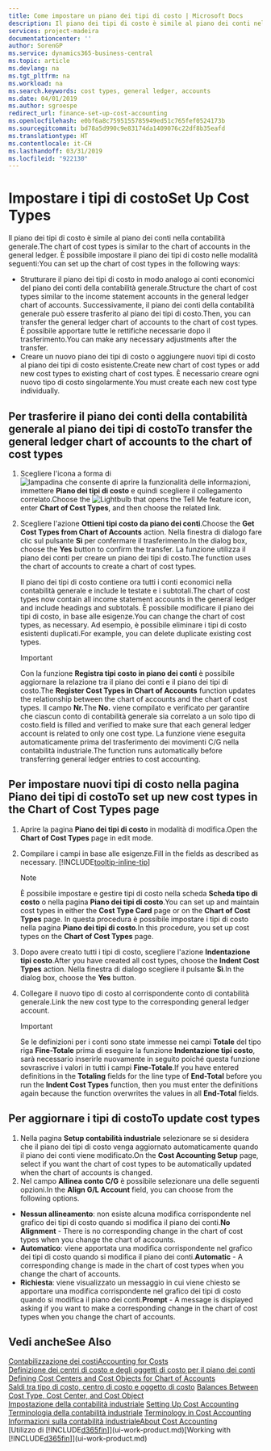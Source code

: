 ```yaml
---
title: Come impostare un piano dei tipi di costo | Microsoft Docs
description: Il piano dei tipi di costo è simile al piano dei conti nella contabilità generale.
services: project-madeira
documentationcenter: ''
author: SorenGP
ms.service: dynamics365-business-central
ms.topic: article
ms.devlang: na
ms.tgt_pltfrm: na
ms.workload: na
ms.search.keywords: cost types, general ledger, accounts
ms.date: 04/01/2019
ms.author: sgroespe
redirect_url: finance-set-up-cost-accounting
ms.openlocfilehash: e0bf6a8c7595155785949ed51c765fef0524173b
ms.sourcegitcommit: bd78a5d990c9e83174da1409076c22df8b35eafd
ms.translationtype: HT
ms.contentlocale: it-CH
ms.lasthandoff: 03/31/2019
ms.locfileid: "922130"
---
```

# <a name="set-up-cost-types"></a><span data-ttu-id="c618c-103">Impostare i tipi di costo</span><span class="sxs-lookup"><span data-stu-id="c618c-103">Set Up Cost Types</span></span>
<span data-ttu-id="c618c-104">Il piano dei tipi di costo è simile al piano dei conti nella contabilità generale.</span><span class="sxs-lookup"><span data-stu-id="c618c-104">The chart of cost types is similar to the chart of accounts in the general ledger.</span></span> <span data-ttu-id="c618c-105">È possibile impostare il piano dei tipi di costo nelle modalità seguenti:</span><span class="sxs-lookup"><span data-stu-id="c618c-105">You can set up the chart of cost types in the following ways:</span></span>  

-   <span data-ttu-id="c618c-106">Strutturare il piano dei tipi di costo in modo analogo ai conti economici del piano dei conti della contabilità generale.</span><span class="sxs-lookup"><span data-stu-id="c618c-106">Structure the chart of cost types similar to the income statement accounts in the general ledger chart of accounts.</span></span> <span data-ttu-id="c618c-107">Successivamente, il piano dei conti della contabilità generale può essere trasferito al piano dei tipi di costo.</span><span class="sxs-lookup"><span data-stu-id="c618c-107">Then, you can transfer the general ledger chart of accounts to the chart of cost types.</span></span> <span data-ttu-id="c618c-108">È possibile apportare tutte le rettifiche necessarie dopo il trasferimento.</span><span class="sxs-lookup"><span data-stu-id="c618c-108">You can make any necessary adjustments after the transfer.</span></span>  
-   <span data-ttu-id="c618c-109">Creare un nuovo piano dei tipi di costo o aggiungere nuovi tipi di costo al piano dei tipi di costo esistente.</span><span class="sxs-lookup"><span data-stu-id="c618c-109">Create new chart of cost types or add new cost types to existing chart of cost types.</span></span> <span data-ttu-id="c618c-110">È necessario creare ogni nuovo tipo di costo singolarmente.</span><span class="sxs-lookup"><span data-stu-id="c618c-110">You must create each new cost type individually.</span></span>  

## <a name="to-transfer-the-general-ledger-chart-of-accounts-to-the-chart-of-cost-types"></a><span data-ttu-id="c618c-111">Per trasferire il piano dei conti della contabilità generale al piano dei tipi di costo</span><span class="sxs-lookup"><span data-stu-id="c618c-111">To transfer the general ledger chart of accounts to the chart of cost types</span></span>  
1.  <span data-ttu-id="c618c-112">Scegliere l'icona a forma di ![lampadina che consente di aprire la funzionalità delle informazioni](media/ui-search/search_small.png "Informazioni sull'operazione che si desidera eseguire"), immettere **Piano dei tipi di costo** e quindi scegliere il collegamento correlato.</span><span class="sxs-lookup"><span data-stu-id="c618c-112">Choose the ![Lightbulb that opens the Tell Me feature](media/ui-search/search_small.png "Tell me what you want to do") icon, enter **Chart of Cost Types**, and then choose the related link.</span></span>  
2.  <span data-ttu-id="c618c-113">Scegliere l'azione **Ottieni tipi costo da piano dei conti**.</span><span class="sxs-lookup"><span data-stu-id="c618c-113">Choose the **Get Cost Types from Chart of Accounts** action.</span></span> <span data-ttu-id="c618c-114">Nella finestra di dialogo fare clic sul pulsante **Sì** per confermare il trasferimento.</span><span class="sxs-lookup"><span data-stu-id="c618c-114">In the dialog box, choose the **Yes** button to confirm the transfer.</span></span> <span data-ttu-id="c618c-115">La funzione utilizza il piano dei conti per creare un piano dei tipi di costo.</span><span class="sxs-lookup"><span data-stu-id="c618c-115">The function uses the chart of accounts to create a chart of cost types.</span></span>  

    <span data-ttu-id="c618c-116">Il piano dei tipi di costo contiene ora tutti i conti economici nella contabilità generale e include le testate e i subtotali.</span><span class="sxs-lookup"><span data-stu-id="c618c-116">The chart of cost types now contain all income statement accounts in the general ledger and include headings and subtotals.</span></span> <span data-ttu-id="c618c-117">È possibile modificare il piano dei tipi di costo, in base alle esigenze.</span><span class="sxs-lookup"><span data-stu-id="c618c-117">You can change the chart of cost types, as necessary.</span></span> <span data-ttu-id="c618c-118">Ad esempio, è possibile eliminare i tipi di costo esistenti duplicati.</span><span class="sxs-lookup"><span data-stu-id="c618c-118">For example, you can delete duplicate existing cost types.</span></span>  

    > [!IMPORTANT]  
    >  <span data-ttu-id="c618c-119">Con la funzione **Registra tipi costo in piano dei conti** è possibile aggiornare la relazione tra il piano dei conti e il piano dei tipi di costo.</span><span class="sxs-lookup"><span data-stu-id="c618c-119">The **Register Cost Types in Chart of Accounts** function updates the relationship between the chart of accounts and the chart of cost types.</span></span> <span data-ttu-id="c618c-120">Il campo **Nr.**</span><span class="sxs-lookup"><span data-stu-id="c618c-120">The **No.**</span></span> <span data-ttu-id="c618c-121">viene compilato e verificato per garantire che ciascun conto di contabilità generale sia correlato a un solo tipo di costo.</span><span class="sxs-lookup"><span data-stu-id="c618c-121">field is filled and verified to make sure that each general ledger account is related to only one cost type.</span></span> <span data-ttu-id="c618c-122">La funzione viene eseguita automaticamente prima del trasferimento dei movimenti C/G nella contabilità industriale.</span><span class="sxs-lookup"><span data-stu-id="c618c-122">The function runs automatically before transferring general ledger entries to cost accounting.</span></span>  

## <a name="to-set-up-new-cost-types-in-the-chart-of-cost-types-page"></a><span data-ttu-id="c618c-123">Per impostare nuovi tipi di costo nella pagina Piano dei tipi di costo</span><span class="sxs-lookup"><span data-stu-id="c618c-123">To set up new cost types in the Chart of Cost Types page</span></span>  
1.  <span data-ttu-id="c618c-124">Aprire la pagina **Piano dei tipi di costo** in modalità di modifica.</span><span class="sxs-lookup"><span data-stu-id="c618c-124">Open the **Chart of Cost Types** page in edit mode.</span></span>  
2.  <span data-ttu-id="c618c-125">Compilare i campi in base alle esigenze.</span><span class="sxs-lookup"><span data-stu-id="c618c-125">Fill in the fields as described as necessary.</span></span> [!INCLUDE[tooltip-inline-tip](includes/tooltip-inline-tip_md.md)]

    > [!NOTE]  
    >  <span data-ttu-id="c618c-126">È possibile impostare e gestire tipi di costo nella scheda **Scheda tipo di costo** o nella pagina **Piano dei tipi di costo**.</span><span class="sxs-lookup"><span data-stu-id="c618c-126">You can set up and maintain cost types in either the **Cost Type Card** page or on the **Chart of Cost Types** page.</span></span> <span data-ttu-id="c618c-127">In questa procedura è possibile impostare i tipi di costo nella pagina **Piano dei tipi di costo**.</span><span class="sxs-lookup"><span data-stu-id="c618c-127">In this procedure, you set up cost types on the **Chart of Cost Types** page.</span></span>

3.  <span data-ttu-id="c618c-128">Dopo avere creato tutti i tipi di costo, scegliere l'azione **Indentazione tipi costo**.</span><span class="sxs-lookup"><span data-stu-id="c618c-128">After you have created all cost types, choose the **Indent Cost Types** action.</span></span> <span data-ttu-id="c618c-129">Nella finestra di dialogo scegliere il pulsante **Sì**.</span><span class="sxs-lookup"><span data-stu-id="c618c-129">In the dialog box, choose the **Yes** button.</span></span>  
4.  <span data-ttu-id="c618c-130">Collegare il nuovo tipo di costo al corrispondente conto di contabilità generale.</span><span class="sxs-lookup"><span data-stu-id="c618c-130">Link the new cost type to the corresponding general ledger account.</span></span>  

    > [!IMPORTANT]  
    >  <span data-ttu-id="c618c-131">Se le definizioni per i conti sono state immesse nei campi **Totale** del tipo riga **Fine-Totale** prima di eseguire la funzione **Indentazione tipi costo**, sarà necessario inserirle nuovamente in seguito poiché questa funzione sovrascrive i valori in tutti i campi **Fine-Totale**.</span><span class="sxs-lookup"><span data-stu-id="c618c-131">If you have entered definitions in the **Totaling** fields for the line type of **End-Total** before you run the **Indent Cost Types** function, then you must enter the definitions again because the function overwrites the values in all **End-Total** fields.</span></span>  

## <a name="to-update-cost-types"></a><span data-ttu-id="c618c-132">Per aggiornare i tipi di costo</span><span class="sxs-lookup"><span data-stu-id="c618c-132">To update cost types</span></span>  
1.  <span data-ttu-id="c618c-133">Nella pagina **Setup contabilità industriale** selezionare se si desidera che il piano dei tipi di costo venga aggiornato automaticamente quando il piano dei conti viene modificato.</span><span class="sxs-lookup"><span data-stu-id="c618c-133">On the **Cost Accounting Setup** page, select if you want the chart of cost types to be automatically updated when the chart of accounts is changed.</span></span>  
2.  <span data-ttu-id="c618c-134">Nel campo **Allinea conto C/G** è possibile selezionare una delle seguenti opzioni.</span><span class="sxs-lookup"><span data-stu-id="c618c-134">In the **Align G/L Account** field, you can choose from the following options.</span></span>  

- <span data-ttu-id="c618c-135">**Nessun allineamento**: non esiste alcuna modifica corrispondente nel grafico dei tipi di costo quando si modifica il piano dei conti.</span><span class="sxs-lookup"><span data-stu-id="c618c-135">**No Alignment** - There is no corresponding change in the chart of cost types when you change the chart of accounts.</span></span>  
- <span data-ttu-id="c618c-136">**Automatico**: viene apportata una modifica corrispondente nel grafico dei tipi di costo quando si modifica il piano dei conti.</span><span class="sxs-lookup"><span data-stu-id="c618c-136">**Automatic** - A corresponding change is made in the chart of cost types when you change the chart of accounts.</span></span>  
- <span data-ttu-id="c618c-137">**Richiesta**: viene visualizzato un messaggio in cui viene chiesto se apportare una modifica corrispondente nel grafico dei tipi di costo quando si modifica il piano dei conti.</span><span class="sxs-lookup"><span data-stu-id="c618c-137">**Prompt** - A message is displayed asking if you want to make a corresponding change in the chart of cost types when you change the chart of accounts.</span></span>  

## <a name="see-also"></a><span data-ttu-id="c618c-138">Vedi anche</span><span class="sxs-lookup"><span data-stu-id="c618c-138">See Also</span></span>  
[<span data-ttu-id="c618c-139">Contabilizzazione dei costi</span><span class="sxs-lookup"><span data-stu-id="c618c-139">Accounting for Costs</span></span>](finance-manage-cost-accounting.md)  
<span data-ttu-id="c618c-140">[Definizione dei centri di costo e degli oggetti di costo per il piano dei conti](finance-defining-cost-centers-and-cost-objects-for-chart-of-accounts.md) </span><span class="sxs-lookup"><span data-stu-id="c618c-140">[Defining Cost Centers and Cost Objects for Chart of Accounts](finance-defining-cost-centers-and-cost-objects-for-chart-of-accounts.md) </span></span>  
<span data-ttu-id="c618c-141">[Saldi tra tipo di costo, centro di costo e oggetto di costo](finance-balances-between-cost-type-cost-center-and-cost-object.md) </span><span class="sxs-lookup"><span data-stu-id="c618c-141">[Balances Between Cost Type, Cost Center, and Cost Object](finance-balances-between-cost-type-cost-center-and-cost-object.md) </span></span>  
<span data-ttu-id="c618c-142">[Impostazione della contabilità industriale](finance-set-up-cost-accounting.md) </span><span class="sxs-lookup"><span data-stu-id="c618c-142">[Setting Up Cost Accounting](finance-set-up-cost-accounting.md) </span></span>  
<span data-ttu-id="c618c-143">[Terminologia della contabilità industriale](finance-terminology-in-cost-accounting.md) </span><span class="sxs-lookup"><span data-stu-id="c618c-143">[Terminology in Cost Accounting](finance-terminology-in-cost-accounting.md) </span></span>  
[<span data-ttu-id="c618c-144">Informazioni sulla contabilità industriale</span><span class="sxs-lookup"><span data-stu-id="c618c-144">About Cost Accounting</span></span>](finance-about-cost-accounting.md)  
<span data-ttu-id="c618c-145">[Utilizzo di [!INCLUDE[d365fin](includes/d365fin_md.md)]](ui-work-product.md)</span><span class="sxs-lookup"><span data-stu-id="c618c-145">[Working with [!INCLUDE[d365fin](includes/d365fin_md.md)]](ui-work-product.md)</span></span>
